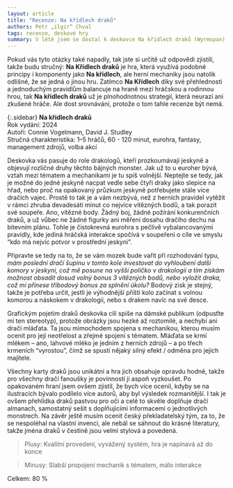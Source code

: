 ```yaml
---
layout: article
title: "Recenze: Na křídlech draků"
authors: Petr „ilgir“ Chval
tags: recenze, deskové hry
summary: V létě jsem se dostal k deskovce Na křídlech draků (Wyrmspan), která zaujala mou pozornost (a jistě jsem nebyl sám) především díky nápadné podobnosti se starší a velmi populární hrou Na křídlech (Wingspan). Co to má být. Je to druhý díl? Je to remake? Nebo úplně jiná hra? 
---
```


Pokud vás tyto otázky také napadly, tak jste si určitě už odpovědi zjistili, takže budu stručný: **Na Křídlech draků** je hra, která využívá podobné principy i komponenty jako **Na křídlech**, ale herní mechaniky jsou natolik odlišné, že se jedná o jinou hru. Zatímco **Na Křídlech** díky své přehlednosti a jednoduchým pravidlům balancuje na hraně mezi hráčskou a rodinnou hrou, tak **Na křídlech draků** už je plnohodnotnou strategií, která neurazí ani zkušené hráče. Ale dost srovnávání, protože o tom tahle recenze být nemá.

{:.sidebar}
**Na křídlech draků**  
Rok vydání: 2024  
Autoři: Connie Vogelmann, David J. Studley  
Stručná charakteristika: 1–5 hráčů, 60 - 120 minut, eurohra, fantasy, management zdrojů, volba akcí

Deskovka vás pasuje do role drakologů, kteří prozkoumávají jeskyně a objevují rozličné druhy těchto bájných monster. Jak už to u euroher bývá, vztah mezi tématem a mechanikami je tu spíš volnější. Neptejte se tedy, jak je možné do jedné jeskyně nacpat vedle sebe čtyři draky jako slepice na hřad, nebo proč na opakovaný průzkum jeskyně potřebujete stále více dračích vajec. Prostě to tak je a vám nezbývá, než z herních pravidel vytěžit v rámci zhruba devadesáti minut co nejvíce vítězných bodů, a tak porazit své soupeře. Ano, vítězné body. Žádný boj, žádné požírání konkurenčních draků, a už vůbec ne žádné figurky ani měření dosahu dračího dechu na bitevním plánu. Tohle je čistokrevná eurohra s pečlivě vybalancovanými pravidly, kde jediná hráčská interakce spočívá v soupeření o cíle ve smyslu “kdo má nejvíc potvor v prostřední jeskyni”.

Připravte se tedy na to, že se vám mozek bude vařit při rozhodování typu, _mám poslední dračí šupinu v tomto kole investovat do vyhloubení další komory v jeskyni, což mě posune na vyšší políčko v drakologii a tím získám možnost obsadit dosud volný bonus 3 vítězných bodů, nebo vyložit draka, což mi přinese tříbodový bonus za splnění úkolu?_ Bodový zisk je stejný, takže je potřeba určit, jestli je výhodnější příští kolo začínat s volnou komorou a náskokem v drakologii, nebo s drakem navíc na své desce.

Grafickým pojetím draků deskovka cílí spíše na dámské publikum (odpusťte mi ten stereotyp), protože obrázky jsou hezké až roztomilé, a nechybí ani dračí mláďata. Ta jsou mimochodem spojena s mechanikou, kterou musím ocenit pro její neotřelost a zřejmé spojení s tématem. Mláďata se krmí mlékem – ano, lahvové mléko je jedním z herních zdrojů – a po třech krmeních “vyrostou”, čímž se spustí nějaký silný efekt / odměna pro jejich majitele.

Všechny karty draků jsou unikátní a hra jich obsahuje opravdu hodně, takže pro všechny dračí fanoušky je povinností ji aspoň vyzkoušet. Po opakovaném hraní jsem ovšem zjistil, že bych více ocenil, kdyby se na ilustracích bývalo podílelo více autorů, aby byl výsledek rozmanitější. I tak je ovšem přehlídka draků pastvou pro oči a celé to skvěle doplňuje dračí almanach, samostatný sešit s doplňujícími informacemi o jednotlivých monstrech. Na závěr ještě musím ocenit český překladatelský tým, za to, že se nespoléhal na vlastní invenci, ale nebál se sáhnout do krásné literatury, takže jména draků v čestině jsou velmi stylová a povedená.

> Plusy: Kvalitní provedení, vyvážený systém, hra je napínavá až do konce

> Minusy: Slabší propojení mechanik s tématem, málo interakce

Celkem: 80 %
